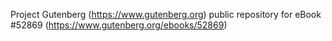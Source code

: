 Project Gutenberg (https://www.gutenberg.org) public repository for
eBook #52869 (https://www.gutenberg.org/ebooks/52869)
